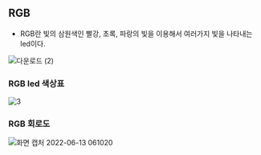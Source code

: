 ## RGB

- RGB란 빛의 삼원색인 빨강, 초록, 파랑의 빛을 이용해서 여러가지 빛을 나타내는 led이다.

![다운로드 (2)](https://user-images.githubusercontent.com/102521625/173253682-5c1f72e2-afbd-4435-ad87-55aa5b9db1ff.jpeg)


### RGB led 색상표

![3](https://user-images.githubusercontent.com/102521625/173253707-a10f8314-eadb-4edf-93c8-fe70b4f38394.png)


### RGB 회로도

![화면 캡처 2022-06-13 061020](https://user-images.githubusercontent.com/102521625/173253747-daffb1e2-cb86-4985-bab7-21bda77b114f.jpg)


